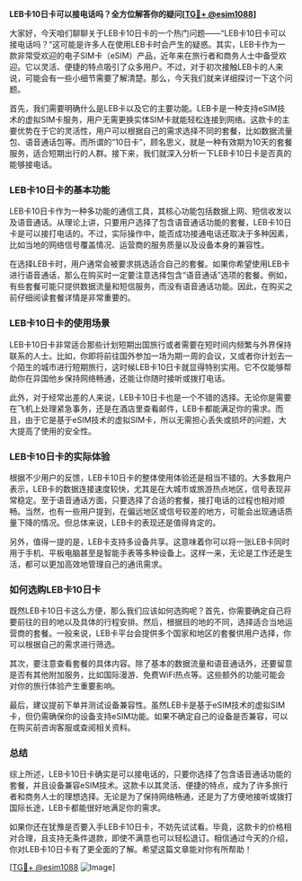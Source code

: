 **LEB卡10日卡可以接电话吗？全方位解答你的疑问[[TG💪+ @esim1088](https://t.me/s/esim1088)]**

大家好，今天咱们聊聊关于LEB卡10日卡的一个热门问题——“LEB卡10日卡可以接电话吗？”这可能是许多人在使用LEB卡时会产生的疑惑。其实，LEB卡作为一款非常受欢迎的电子SIM卡（eSIM）产品，近年来在旅行者和商务人士中备受欢迎。它以灵活、便捷的特点吸引了众多用户。不过，对于初次接触LEB卡的人来说，可能会有一些小细节需要了解清楚。那么，今天我们就来详细探讨一下这个问题。

首先，我们需要明确什么是LEB卡以及它的主要功能。LEB卡是一种支持eSIM技术的虚拟SIM卡服务，用户无需更换实体SIM卡就能轻松连接到网络。这款卡的主要优势在于它的灵活性，用户可以根据自己的需求选择不同的套餐，比如数据流量包、语音通话包等。而所谓的“10日卡”，顾名思义，就是一种有效期为10天的套餐服务，适合短期出行的人群。接下来，我们就深入分析一下LEB卡10日卡是否真的能够接电话。

### LEB卡10日卡的基本功能

LEB卡10日卡作为一种多功能的通信工具，其核心功能包括数据上网、短信收发以及语音通话。从理论上讲，只要用户选择了包含语音通话功能的套餐，LEB卡10日卡是可以接打电话的。不过，实际操作中，能否成功接通电话还取决于多种因素，比如当地的网络信号覆盖情况、运营商的服务质量以及设备本身的兼容性。

在选择LEB卡时，用户通常会被要求挑选适合自己的套餐。如果你希望使用LEB卡进行语音通话，那么在购买时一定要注意选择包含“语音通话”选项的套餐。例如，有些套餐可能只提供数据流量和短信服务，而没有语音通话功能。因此，在购买之前仔细阅读套餐详情是非常重要的。

### LEB卡10日卡的使用场景

LEB卡10日卡非常适合那些计划短期出国旅行或者需要在短时间内频繁与外界保持联系的人士。比如，你即将前往国外参加一场为期一周的会议，又或者你计划去一个陌生的城市进行短期旅行，这时候LEB卡10日卡就显得特别实用。它不仅能够帮助你在异国他乡保持网络畅通，还能让你随时接听或拨打电话。

此外，对于经常出差的人来说，LEB卡10日卡也是一个不错的选择。无论你是需要在飞机上处理紧急事务，还是在酒店里查看邮件，LEB卡都能满足你的需求。而且，由于它是基于eSIM技术的虚拟SIM卡，所以无需担心丢失或损坏的问题，大大提高了使用的安全性。

### LEB卡10日卡的实际体验

根据不少用户的反馈，LEB卡10日卡的整体使用体验还是相当不错的。大多数用户表示，LEB卡的数据连接速度较快，尤其是在大城市或旅游热点地区，信号表现非常稳定。至于语音通话方面，只要选择了合适的套餐，接打电话的过程也相对顺畅。当然，也有一些用户提到，在偏远地区或信号较差的地方，可能会出现通话质量下降的情况。但总体来说，LEB卡的表现还是值得肯定的。

另外，值得一提的是，LEB卡支持多设备共享。这意味着你可以将一张LEB卡同时用于手机、平板电脑甚至是智能手表等多种设备上。这样一来，无论是工作还是生活，都可以更加高效地管理自己的通讯需求。

### 如何选购LEB卡10日卡

既然LEB卡10日卡这么方便，那么我们应该如何选购呢？首先，你需要确定自己将要前往的目的地以及具体的行程安排。然后，根据目的地的不同，选择适合当地运营商的套餐。一般来说，LEB卡平台会提供多个国家和地区的套餐供用户选择，你可以根据自己的需求进行筛选。

其次，要注意查看套餐的具体内容。除了基本的数据流量和语音通话外，还要留意是否有其他附加服务，比如国际漫游、免费WiFi热点等。这些额外的功能可能会对你的旅行体验产生重要影响。

最后，建议提前下单并测试设备兼容性。虽然LEB卡是基于eSIM技术的虚拟SIM卡，但仍需确保你的设备支持eSIM功能。如果不确定自己的设备是否兼容，可以在购买前咨询客服或查阅相关资料。

### 总结

综上所述，LEB卡10日卡确实是可以接电话的，只要你选择了包含语音通话功能的套餐，并且设备兼容eSIM技术。这款卡以其灵活、便捷的特点，成为了许多旅行者和商务人士的理想选择。无论是为了保持网络畅通，还是为了方便地接听或拨打国际长途，LEB卡都能很好地满足你的需求。

如果你还在犹豫是否要入手LEB卡10日卡，不妨先试试看。毕竟，这款卡的价格相对合理，且支持无条件退款，即使不满意也可以轻松退订。相信通过今天的介绍，你对LEB卡10日卡有了更全面的了解。希望这篇文章能对你有所帮助！

[[TG💪+ @esim1088](https://t.me/s/esim1088) ![Image](https://i.postimg.cc/4NQfJmqS/Snipaste-2025-05-13-00-14-12.png)]